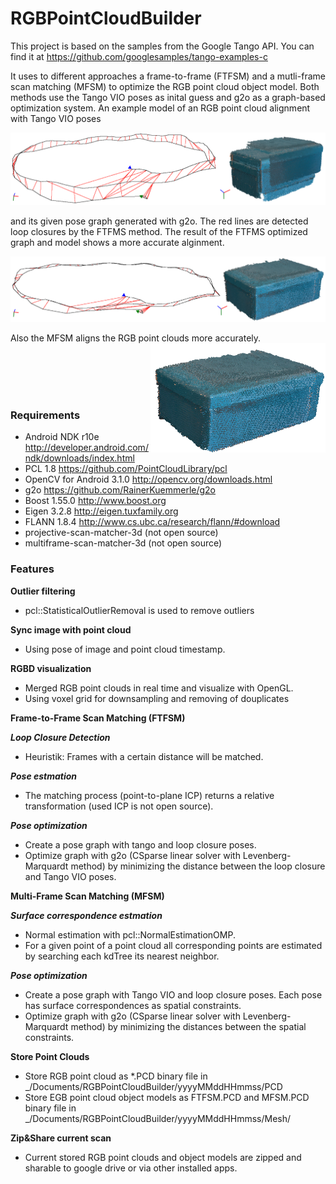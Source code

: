 # RGBPointCloudBuilder

This project is based on the samples from the Google Tango API. You can find it at https://github.com/googlesamples/tango-examples-c

It uses to different approaches a frame-to-frame (FTFSM) and a mutli-frame scan matching (MFSM) to optimize the RGB point cloud object model. Both methods use the Tango VIO poses as inital guess and g2o as a graph-based optimization system. An example model of an RGB point cloud alignment with Tango VIO poses

<img alt="TANGO VIO" src="https://github.com/bashbug/TangoProject/blob/master/img/tango_mesh_and_pose_graph_with_red_loops.png">

and its given pose graph generated with g2o. The red lines are detected loop closures by the FTFMS method. The result of the FTFMS optimized graph and model shows a more accurate alginment.

<img alt="FTFSM" src="https://github.com/bashbug/TangoProject/blob/master/img/ftfsm_mesh_and_pose_graph_with_red_loops.png">

Also the MFSM aligns the RGB point clouds more accurately.
<img alt="MFSM" src="https://github.com/bashbug/TangoProject/blob/master/img/mfsm_mesh.png" width="280" align="right">

</br>
</br>
</br>
</br>

### Requirements
- Android NDK r10e http://developer.android.com/ndk/downloads/index.html
- PCL 1.8 https://github.com/PointCloudLibrary/pcl
- OpenCV for Android 3.1.0 http://opencv.org/downloads.html
- g2o https://github.com/RainerKuemmerle/g2o
- Boost 1.55.0 http://www.boost.org
- Eigen 3.2.8 http://eigen.tuxfamily.org
- FLANN 1.8.4 http://www.cs.ubc.ca/research/flann/#download
- projective-scan-matcher-3d (not open source)
- multiframe-scan-matcher-3d (not open source)

### Features
**Outlier filtering**
- pcl::StatisticalOutlierRemoval is used to remove outliers

**Sync image with point cloud**
- Using pose of image and point cloud timestamp.

**RGBD visualization**
- Merged RGB point clouds in real time and visualize with OpenGL.
- Using voxel grid for downsampling and removing of douplicates

**Frame-to-Frame Scan Matching (FTFSM)**

***Loop Closure Detection***
- Heuristik: Frames with a certain distance will be matched. 

***Pose estmation***
- The matching process (point-to-plane ICP) returns a relative transformation (used ICP is not open source).

***Pose optimization***
- Create a pose graph with tango and loop closure poses.
- Optimize graph with g2o (CSparse linear solver with Levenberg-Marquardt method) by minimizing the distance between the loop closure and Tango VIO poses.

**Multi-Frame Scan Matching (MFSM)**

***Surface correspondence estmation***
- Normal estimation with pcl::NormalEstimationOMP.
- For a given point of a point cloud all corresponding points are estimated by searching each kdTree its nearest neighbor.

***Pose optimization***
- Create a pose graph with Tango VIO and loop closure poses. Each pose has surface correspondences as spatial constraints.
- Optimize graph with g2o (CSparse linear solver with Levenberg-Marquardt method) by minimizing the distances between the spatial constraints.

**Store Point Clouds**
- Store RGB point cloud as *.PCD binary file in 
  _/Documents/RGBPointCloudBuilder/yyyyMMddHHmmss/PCD
- Store EGB point cloud object models as FTFSM.PCD and MFSM.PCD binary file in 
  _/Documents/RGBPointCloudBuilder/yyyyMMddHHmmss/Mesh/

**Zip&Share current scan**
- Current stored RGB point clouds and object models are zipped and sharable to google drive or via other installed apps.


